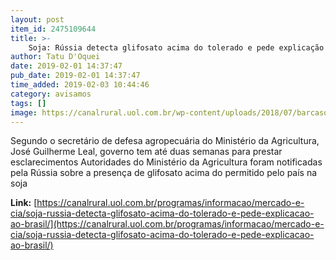 ```yaml
---
layout: post
item_id: 2475109644
title: >-
    Soja: Rússia detecta glifosato acima do tolerado e pede explicação ao Brasil
author: Tatu D'Oquei
date: 2019-02-01 14:37:47
pub_date: 2019-02-01 14:37:47
time_added: 2019-02-03 10:44:46
category: avisamos
tags: []
image: https://canalrural.uol.com.br/wp-content/uploads/2018/07/barcasoja.jpg
---
```


Segundo o secretário de defesa agropecuária do Ministério da Agricultura, José Guilherme Leal, governo tem até duas semanas para prestar esclarecimentos Autoridades do Ministério da Agricultura foram notificadas pela Rússia sobre a presença de glifosato acima do permitido pelo país na soja

**Link:** [https://canalrural.uol.com.br/programas/informacao/mercado-e-cia/soja-russia-detecta-glifosato-acima-do-tolerado-e-pede-explicacao-ao-brasil/](https://canalrural.uol.com.br/programas/informacao/mercado-e-cia/soja-russia-detecta-glifosato-acima-do-tolerado-e-pede-explicacao-ao-brasil/)

